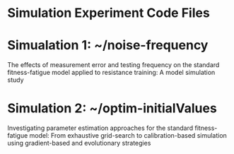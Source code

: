 # Simulation Experiment Code Files

# Simualation 1: ~/noise-frequency

The effects of measurement error and testing frequency on the standard fitness-fatigue model applied to resistance training: A model simulation study

# Simulation 2: ~/optim-initialValues

Investigating parameter estimation approaches for the standard fitness-fatigue model: From exhaustive grid-search to calibration-based simulation using gradient-based and evolutionary strategies